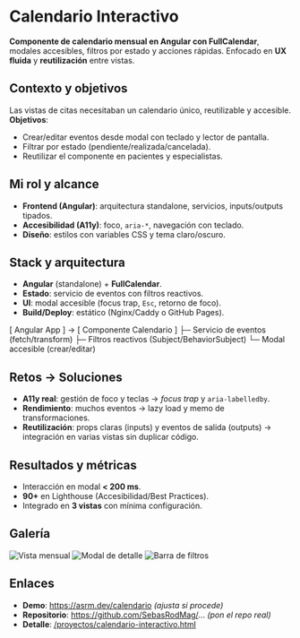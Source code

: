 # Calendario Interactivo

**Componente de calendario mensual en Angular con FullCalendar**, modales accesibles, filtros por estado y acciones rápidas. Enfocado en **UX fluida** y **reutilización** entre vistas.

## Contexto y objetivos
Las vistas de citas necesitaban un calendario único, reutilizable y accesible.  
**Objetivos**:
- Crear/editar eventos desde modal con teclado y lector de pantalla.
- Filtrar por estado (pendiente/realizada/cancelada).
- Reutilizar el componente en pacientes y especialistas.

## Mi rol y alcance
- **Frontend (Angular)**: arquitectura standalone, servicios, inputs/outputs tipados.
- **Accesibilidad (A11y)**: foco, `aria-*`, navegación con teclado.
- **Diseño**: estilos con variables CSS y tema claro/oscuro.

## Stack y arquitectura
- **Angular** (standalone) + **FullCalendar**.
- **Estado**: servicio de eventos con filtros reactivos.
- **UI**: modal accesible (focus trap, `Esc`, retorno de foco).
- **Build/Deploy**: estático (Nginx/Caddy o GitHub Pages).

[ Angular App ] → [ Componente Calendario ]
├─ Servicio de eventos (fetch/transform)
├─ Filtros reactivos (Subject/BehaviorSubject)
└─ Modal accesible (crear/editar)

## Retos → Soluciones
- **A11y real**: gestión de foco y teclas → *focus trap* y `aria-labelledby`.
- **Rendimiento**: muchos eventos → lazy load y memo de transformaciones.
- **Reutilización**: props claras (inputs) y eventos de salida (outputs) → integración en varias vistas sin duplicar código.

## Resultados y métricas
- Interacción en modal **< 200 ms**.
- **90+** en Lighthouse (Accesibilidad/Best Practices).
- Integrado en **3 vistas** con mínima configuración.

## Galería
![Vista mensual](/assets/proyectos/calendario/mes.webp)
![Modal de detalle](/assets/proyectos/calendario/modal.webp)
![Barra de filtros](/assets/proyectos/calendario/filtros.webp)

## Enlaces
- **Demo**: https://asrm.dev/calendario *(ajusta si procede)*  
- **Repositorio**: https://github.com/SebasRodMag/... *(pon el repo real)*  
- **Detalle**: [/proyectos/calendario-interactivo.html](/proyectos/calendario-interactivo.html)

<!--Coloca las imágenes en:
/assets/proyectos/calendario/{mes.webp, modal.webp, filtros.webp}-->